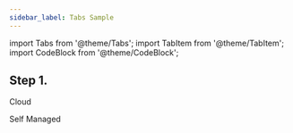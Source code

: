 ```yaml
---
sidebar_label: Tabs Sample
---
```


import Tabs from '@theme/Tabs';
import TabItem from '@theme/TabItem';
import CodeBlock from '@theme/CodeBlock';

##  Step 1.

<Tabs groupId="deployMethod">
<TabItem value="serverless" label="ClickHouse Cloud" default>

Cloud

</TabItem>
<TabItem value="selfmanaged" label="Self-managed">

Self Managed


</TabItem>
</Tabs>

